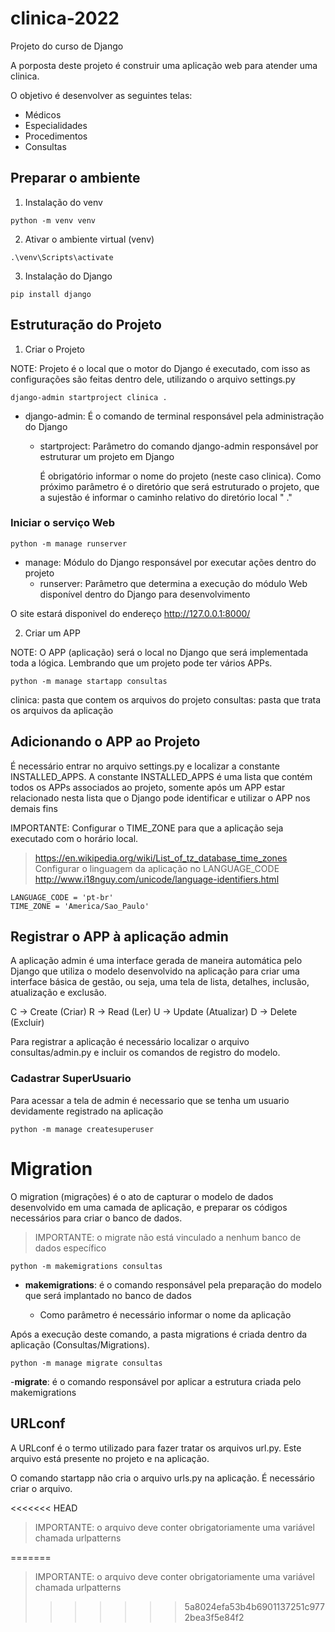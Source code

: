 # clinica-2022

Projeto do curso de Django

A porposta deste projeto é construir uma aplicação web para atender uma clinica.

O objetivo é desenvolver as seguintes telas:

- Médicos
- Especialidades
- Procedimentos
- Consultas

## Preparar o ambiente

1. Instalação do venv 

````
python -m venv venv
````

2. Ativar o ambiente virtual (venv)

````
.\venv\Scripts\activate
````

3. Instalação do Django

````
pip install django
````

## Estruturação do Projeto

1. Criar o Projeto

NOTE: Projeto é o local que o motor do Django é executado, com isso as configurações são feitas dentro dele, utilizando o arquivo settings.py

````
django-admin startproject clinica .
````

- django-admin: É o comando de terminal responsável pela administração do Django

    - startproject: Parâmetro do comando django-admin responsável por estruturar um projeto em Django
        
        É obrigatório informar o nome do projeto (neste caso clinica).
        Como próximo parâmetro é o diretório que será estruturado o projeto, que a sujestão é informar o caminho relativo do diretório local " ." 

### Iniciar o serviço Web

````
python -m manage runserver
````

- manage: Módulo do Django responsável por executar ações dentro do projeto
    - runserver: Parâmetro que determina a execução do módulo Web disponível dentro do Django para desenvolvimento

O site estará disponivel do endereço http://127.0.0.1:8000/

2. Criar um APP

NOTE: O APP (aplicação) será o local no Django que será implementada toda a lógica. Lembrando que um projeto pode ter vários APPs.

````
python -m manage startapp consultas
````

clinica: pasta que contem os arquivos do projeto
consultas: pasta que trata os arquivos da aplicação

## Adicionando o APP ao Projeto

É necessário entrar no arquivo settings.py e localizar a constante INSTALLED_APPS.
A constante INSTALLED_APPS é uma lista que contém todos os APPs associados ao projeto, somente após um APP estar relacionado nesta lista que o Django pode identificar e utilizar o APP nos demais fins

IMPORTANTE: Configurar o TIME_ZONE para que a aplicação seja executado com o horário local.

> https://en.wikipedia.org/wiki/List_of_tz_database_time_zones Configurar o linguagem da aplicação no 
> LANGUAGE_CODE http://www.i18nguy.com/unicode/language-identifiers.html

````
LANGUAGE_CODE = 'pt-br'
TIME_ZONE = 'America/Sao_Paulo'
````

## Registrar o APP à aplicação admin

A aplicação admin é uma interface gerada de maneira automática pelo Django que utiliza o modelo desenvolvido na aplicação para criar uma interface básica de gestão, ou seja, uma tela de lista, detalhes, inclusão, atualização e exclusão. 

C -> Create (Criar)
R -> Read (Ler)
U -> Update (Atualizar)
D -> Delete (Excluir)

Para registrar a aplicação é necessário localizar o arquivo consultas/admin.py e incluir os comandos de registro do modelo.

### Cadastrar SuperUsuario

Para acessar a tela de admin é necessario que se tenha um usuario devidamente registrado na aplicação

````
python -m manage createsuperuser
````

# Migration 

O migration (migrações) é o ato de capturar o modelo de dados desenvolvido em uma camada de aplicação, e preparar os códigos necessários para criar o banco de dados.

> IMPORTANTE: o migrate não está vinculado a nenhum banco de dados específico

````
python -m makemigrations consultas
````

- **makemigrations**: é o comando responsável pela preparação do modelo que será implantado no banco de dados

    - Como parâmetro é necessário informar o nome da aplicação

Após a execução deste comando, a pasta migrations é criada dentro da aplicação (Consultas/Migrations).

````
python -m manage migrate consultas
````

-**migrate**: é o comando responsável por aplicar a estrutura criada pelo makemigrations

## URLconf

A URLconf é o termo utilizado para fazer tratar os arquivos url.py. Este arquivo está presente no projeto e na aplicação.

O comando startapp não cria o arquivo urls.py na aplicação. É necessário criar o arquivo.

<<<<<<< HEAD
> IMPORTANTE: o arquivo deve conter obrigatoriamente uma variável chamada urlpatterns

=======
> IMPORTANTE: o arquivo deve conter obrigatoriamente uma variável chamada urlpatterns
>>>>>>> 5a8024efa53b4b6901137251c9772bea3f5e84f2
